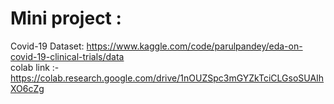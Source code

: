 # Mini project :
Covid-19 Dataset: https://www.kaggle.com/code/parulpandey/eda-on-covid-19-clinical-trials/data <br>
colab link :-https://colab.research.google.com/drive/1nOUZSpc3mGYZkTciCLGsoSUAIhXO6cZg
